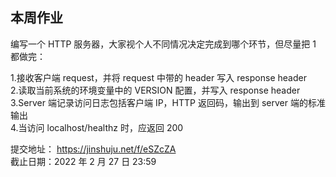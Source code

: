 ## 本周作业
编写一个 HTTP 服务器，大家视个人不同情况决定完成到哪个环节，但尽量把 1 都做完：

1.接收客户端 request，并将 request 中带的 header 写入 response header  
2.读取当前系统的环境变量中的 VERSION 配置，并写入 response header  
3.Server 端记录访问日志包括客户端 IP，HTTP 返回码，输出到 server 端的标准输出  
4.当访问 localhost/healthz 时，应返回 200  

提交地址： https://jinshuju.net/f/eSZcZA  
截止日期：2022 年 2 月 27 日 23:59
